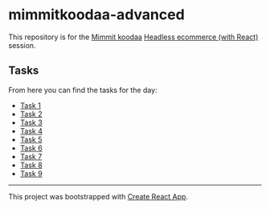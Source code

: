 # mimmitkoodaa-advanced

This repository is for the [Mimmit koodaa](https://mimmitkoodaa.ohjelmistoebusiness.fi) [Headless ecommerce (with React)](https://mimmitkoodaa.ohjelmistoebusiness.fi/koulutukset/headless-ecommerce-with-react/) session.

## Tasks

From here you can find the tasks for the day:

- [Task 1](tasks/task1.md)
- [Task 2](tasks/task2.md)
- [Task 3](tasks/task3.md)
- [Task 4](tasks/task4.md)
- [Task 5](tasks/task5.md)
- [Task 6](tasks/task6.md)
- [Task 7](tasks/task7.md)
- [Task 8](tasks/task8.md)
- [Task 9](tasks/task9.md)

---

This project was bootstrapped with [Create React App](https://github.com/facebook/create-react-app).